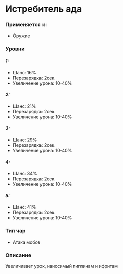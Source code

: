 # Истребитель ада

### Применяется к:

* Оружие&#x20;

### Уровни

#### _1:_&#x20;

* Шанс: 16%
* Перезарядка:  2сек.
* Увеличение урона: 10-40%

#### _2:_

* Шанс: 21%
* Перезарядка:  2сек.&#x20;
* Увеличение урона: 10-40%

#### _3:_&#x20;

* Шанс: 29%
* Перезарядка:  2сек.
* Увеличение урона: 10-40%

#### _4:_

* Шанс: 34%
* Перезарядка:  2сек.&#x20;
* Увеличение урона: 10-40%

#### _5:_

* Шанс: 41%
* Перезарядка:  2сек.&#x20;
* Увеличение урона: 10-40%

### Тип чар

* Атака мобов

### Описание

Увеличивает урок, наносимый пиглинам и ифритам&#x20;

